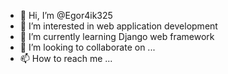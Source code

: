 - 👋 Hi, I’m @Egor4ik325
- 👀 I’m interested in web application development
- 🌱 I’m currently learning Django web framework
- 💞️ I’m looking to collaborate on ...
- 📫 How to reach me ...

<!---
Egor4ik325/Egor4ik325 is a ✨ special ✨ repository because its `README.md` (this file) appears on your GitHub profile.
You can click the Preview link to take a look at your changes.
--->
